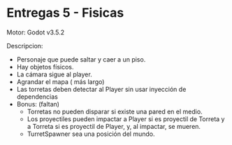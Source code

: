 # Entregas 5 - Fisicas

Motor: Godot v3.5.2

Descripcion:
- Personaje que puede saltar y caer a un piso.
- Hay objetos físicos.
- La cámara sigue al player.
- Agrandar el mapa ( más largo)
- Las torretas deben detectar al Player sin usar inyección de dependencias
- Bonus: (faltan)
  - Torretas no pueden disparar si existe una pared en el medio.
  - Los proyectiles pueden impactar a Player si es proyectil de Torreta y a Torreta si es proyectil de Player, y, al impactar, se mueren.
  - TurretSpawner sea una posición del mundo.